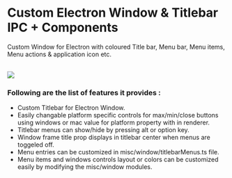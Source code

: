 # Custom Electron Window & Titlebar IPC + Components

Custom Window for Electron with coloured Title bar, Menu bar, Menu items, Menu actions &amp; application icon etc.

<br />

<img src="https://github.com/codesbiome/electron-react-webpack-typescript-2022/raw/master/assets/images/animation.gif" />

### Following are the list of features it provides :

- Custom Titlebar for Electron Window.
- Easily changable platform specific controls for max/min/close buttons using windows or mac value for platform property with <WindowFrame> in renderer.
- Titlebar menus can show/hide by pressing alt or option key.
- Window frame title prop displays in titlebar center when menus are toggeled off.
- Menu entries can be customized in misc/window/titlebarMenus.ts file.
- Menu items and windows controls layout or colors can be customized easily by modifying the misc/window modules.
